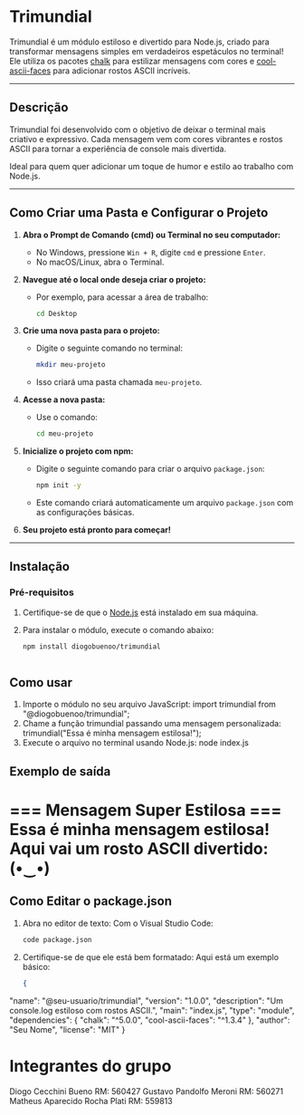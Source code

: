 # Trimundial

Trimundial é um módulo estiloso e divertido para Node.js, criado para transformar mensagens simples em verdadeiros espetáculos no terminal! Ele utiliza os pacotes [chalk](https://www.npmjs.com/package/chalk) para estilizar mensagens com cores e [cool-ascii-faces](https://www.npmjs.com/package/cool-ascii-faces) para adicionar rostos ASCII incríveis.

---

## **Descrição**

Trimundial foi desenvolvido com o objetivo de deixar o terminal mais criativo e expressivo. Cada mensagem vem com cores vibrantes e rostos ASCII para tornar a experiência de console mais divertida.

Ideal para quem quer adicionar um toque de humor e estilo ao trabalho com Node.js.

---

## **Como Criar uma Pasta e Configurar o Projeto**

1. **Abra o Prompt de Comando (cmd) ou Terminal no seu computador:**
   - No Windows, pressione `Win + R`, digite `cmd` e pressione `Enter`.
   - No macOS/Linux, abra o Terminal.

2. **Navegue até o local onde deseja criar o projeto:**
   - Por exemplo, para acessar a área de trabalho:
     ```bash
     cd Desktop
     ```

3. **Crie uma nova pasta para o projeto:**
   - Digite o seguinte comando no terminal:
     ```bash
     mkdir meu-projeto
     ```
   - Isso criará uma pasta chamada `meu-projeto`.

4. **Acesse a nova pasta:**
   - Use o comando:
     ```bash
     cd meu-projeto
     ```

5. **Inicialize o projeto com npm:**
   - Digite o seguinte comando para criar o arquivo `package.json`:
     ```bash
     npm init -y
     ```
   - Este comando criará automaticamente um arquivo `package.json` com as configurações básicas.

6. **Seu projeto está pronto para começar!**

---

## **Instalação**

### **Pré-requisitos**
1. Certifique-se de que o [Node.js](https://nodejs.org/) está instalado em sua máquina.

2. Para instalar o módulo, execute o comando abaixo:
   ```bash
   npm install diogobuenoo/trimundial



## Como usar

1. Importe o módulo no seu arquivo JavaScript:
    import trimundial from "@diogobuenoo/trimundial";
2. Chame a função trimundial passando uma mensagem personalizada:
    trimundial("Essa é minha mensagem estilosa!");
3. Execute o arquivo no terminal usando Node.js:
    node index.js


## Exemplo de saída

=== Mensagem Super Estilosa ===
Essa é minha mensagem estilosa!
Aqui vai um rosto ASCII divertido:
(•‿•)
==============================

## Como Editar o package.json

1. Abra no editor de texto:
   Com o Visual Studio Code:
   ```bash
   code package.json
2. Certifique-se de que ele está bem formatado: Aqui está um exemplo básico:
   ```Json
   {
  "name": "@seu-usuario/trimundial",
  "version": "1.0.0",
  "description": "Um console.log estiloso com rostos ASCII.",
  "main": "index.js",
  "type": "module",
  "dependencies": {
    "chalk": "^5.0.0",
    "cool-ascii-faces": "^1.3.4"
  },
  "author": "Seu Nome",
  "license": "MIT"
   }



# Integrantes do grupo

Diogo Cecchini Bueno RM: 560427
Gustavo Pandolfo Meroni RM: 560271
Matheus Aparecido Rocha Plati RM: 559813